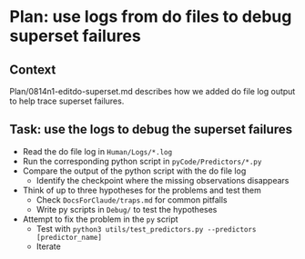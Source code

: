 # Plan: use logs from do files to debug superset failures

## Context

Plan/0814n1-editdo-superset.md describes how we added do file log output to help trace superset failures.

## Task: use the logs to debug the superset failures

- Read the do file log in `Human/Logs/*.log`
- Run the corresponding python script in `pyCode/Predictors/*.py`
- Compare the output of the python script with the do file log
    - Identify the checkpoint where the missing observations disappears
- Think of up to three hypotheses for the problems and test them
    - Check `DocsForClaude/traps.md` for common pitfalls 
    - Write py scripts in `Debug/` to test the hypotheses
- Attempt to fix the problem in the `py` script
    - Test with `python3 utils/test_predictors.py --predictors [predictor_name]`
    - Iterate